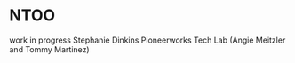 # NTOO
work in progress Stephanie Dinkins Pioneerworks Tech Lab (Angie Meitzler and Tommy Martinez)
